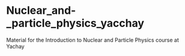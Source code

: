 # Nuclear_and-_particle_physics_yacchay
Material for the Introduction to Nuclear and Particle Physics course at Yachay
